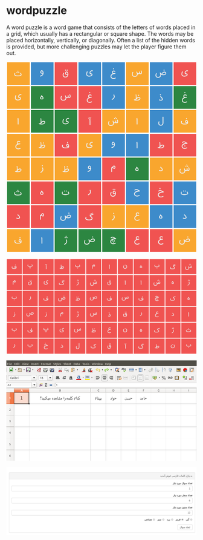 # wordpuzzle

A word puzzle is a word game that consists of the letters of words placed in a grid, which usually has a rectangular or square shape.
The words may be placed horizontally, vertically, or diagonally.
Often a list of the hidden words is provided, but more challenging puzzles may let the player figure them out.

![Alt text](/screenshot/shot1.png?raw=true "Shot 1")


![Alt text](/screenshot/shot2.png?raw=true "Shot 2")


![Alt text](/screenshot/shot3.png?raw=true "Shot 3")


![Alt text](/screenshot/shot4.png?raw=true "Shot 4")
